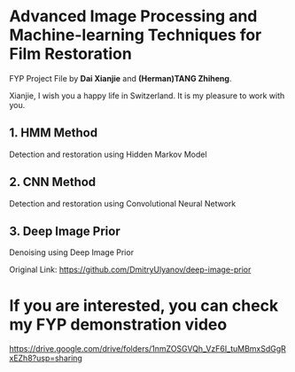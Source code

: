 # Advanced Image Processing and Machine-learning Techniques for Film Restoration

FYP Project File by **Dai Xianjie** and **(Herman)TANG Zhiheng**.

Xianjie, I wish you a happy life in Switzerland. It is my pleasure to work with you.

## 1. HMM Method 

Detection and restoration using Hidden Markov Model

## 2. CNN Method

Detection and restoration using Convolutional Neural Network

## 3. Deep Image Prior

Denoising using Deep Image Prior

Original Link: https://github.com/DmitryUlyanov/deep-image-prior

# If you are interested, you can check my FYP demonstration video

https://drive.google.com/drive/folders/1nmZOSGVQh_VzF6I_tuMBmxSdGgRxEZh8?usp=sharing


